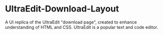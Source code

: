 # UltraEdit-Download-Layout
A UI replica of the UltraEdit "download page", created to enhance understanding of HTML and CSS. UltraEdit is a popular text and code editor.

